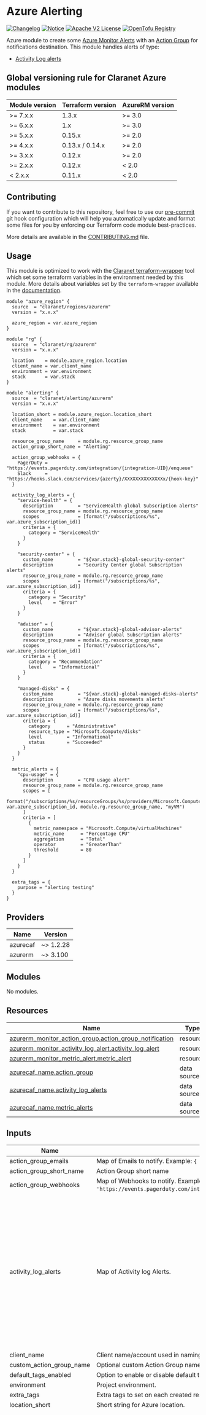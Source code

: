 # Azure Alerting
[![Changelog](https://img.shields.io/badge/changelog-release-green.svg)](CHANGELOG.md) [![Notice](https://img.shields.io/badge/notice-copyright-blue.svg)](NOTICE) [![Apache V2 License](https://img.shields.io/badge/license-Apache%20V2-orange.svg)](LICENSE) [![OpenTofu Registry](https://img.shields.io/badge/opentofu-registry-yellow.svg)](https://search.opentofu.org/module/claranet/alerting/azurerm/)

Azure module to create some [Azure Monitor Alerts](https://docs.microsoft.com/en-us/azure/azure-monitor/platform/alerts-overview)
with an [Action Group](https://docs.microsoft.com/en-us/azure/azure-monitor/platform/action-groups) for notifications destination.
This module handles alerts of type:
  - [Activity Log alerts](https://docs.microsoft.com/en-us/azure/azure-monitor/platform/alerts-activity-log)

<!-- BEGIN_TF_DOCS -->
## Global versioning rule for Claranet Azure modules

| Module version | Terraform version | AzureRM version |
| -------------- | ----------------- | --------------- |
| >= 7.x.x       | 1.3.x             | >= 3.0          |
| >= 6.x.x       | 1.x               | >= 3.0          |
| >= 5.x.x       | 0.15.x            | >= 2.0          |
| >= 4.x.x       | 0.13.x / 0.14.x   | >= 2.0          |
| >= 3.x.x       | 0.12.x            | >= 2.0          |
| >= 2.x.x       | 0.12.x            | < 2.0           |
| <  2.x.x       | 0.11.x            | < 2.0           |

## Contributing

If you want to contribute to this repository, feel free to use our [pre-commit](https://pre-commit.com/) git hook configuration
which will help you automatically update and format some files for you by enforcing our Terraform code module best-practices.

More details are available in the [CONTRIBUTING.md](./CONTRIBUTING.md#pull-request-process) file.

## Usage

This module is optimized to work with the [Claranet terraform-wrapper](https://github.com/claranet/terraform-wrapper) tool
which set some terraform variables in the environment needed by this module.
More details about variables set by the `terraform-wrapper` available in the [documentation](https://github.com/claranet/terraform-wrapper#environment).

```hcl
module "azure_region" {
  source  = "claranet/regions/azurerm"
  version = "x.x.x"

  azure_region = var.azure_region
}

module "rg" {
  source  = "claranet/rg/azurerm"
  version = "x.x.x"

  location    = module.azure_region.location
  client_name = var.client_name
  environment = var.environment
  stack       = var.stack
}

module "alerting" {
  source  = "claranet/alerting/azurerm"
  version = "x.x.x"

  location_short = module.azure_region.location_short
  client_name    = var.client_name
  environment    = var.environment
  stack          = var.stack

  resource_group_name     = module.rg.resource_group_name
  action_group_short_name = "Alerting"

  action_group_webhooks = {
    PagerDuty = "https://events.pagerduty.com/integration/{integration-UID}/enqueue"
    Slack     = "https://hooks.slack.com/services/{azerty}/XXXXXXXXXXXXXXx/{hook-key}"
  }

  activity_log_alerts = {
    "service-health" = {
      description         = "ServiceHealth global Subscription alerts"
      resource_group_name = module.rg.resource_group_name
      scopes              = [format("/subscriptions/%s", var.azure_subscription_id)]
      criteria = {
        category = "ServiceHealth"
      }
    }

    "security-center" = {
      custom_name         = "${var.stack}-global-security-center"
      description         = "Security Center global Subscription alerts"
      resource_group_name = module.rg.resource_group_name
      scopes              = [format("/subscriptions/%s", var.azure_subscription_id)]
      criteria = {
        category = "Security"
        level    = "Error"
      }
    }

    "advisor" = {
      custom_name         = "${var.stack}-global-advisor-alerts"
      description         = "Advisor global Subscription alerts"
      resource_group_name = module.rg.resource_group_name
      scopes              = [format("/subscriptions/%s", var.azure_subscription_id)]
      criteria = {
        category = "Recommendation"
        level    = "Informational"
      }
    }

    "managed-disks" = {
      custom_name         = "${var.stack}-global-managed-disks-alerts"
      description         = "Azure disks movements alerts"
      resource_group_name = module.rg.resource_group_name
      scopes              = [format("/subscriptions/%s", var.azure_subscription_id)]
      criteria = {
        category      = "Administrative"
        resource_type = "Microsoft.Compute/disks"
        level         = "Informational"
        status        = "Succeeded"
      }
    }
  }

  metric_alerts = {
    "cpu-usage" = {
      description         = "CPU usage alert"
      resource_group_name = module.rg.resource_group_name
      scopes = [
        format("/subscriptions/%s/resourceGroups/%s/providers/Microsoft.Compute/virtualMachines/%s", var.azure_subscription_id, module.rg.resource_group_name, "myVM")
      ]
      criteria = [
        {
          metric_namespace = "Microsoft.Compute/virtualMachines"
          metric_name      = "Percentage CPU"
          aggregation      = "Total"
          operator         = "GreaterThan"
          threshold        = 80
        }
      ]
    }
  }

  extra_tags = {
    purpose = "alerting testing"
  }
}
```

## Providers

| Name | Version |
|------|---------|
| azurecaf | ~> 1.2.28 |
| azurerm | ~> 3.100 |

## Modules

No modules.

## Resources

| Name | Type |
|------|------|
| [azurerm_monitor_action_group.action_group_notification](https://registry.terraform.io/providers/hashicorp/azurerm/latest/docs/resources/monitor_action_group) | resource |
| [azurerm_monitor_activity_log_alert.activity_log_alert](https://registry.terraform.io/providers/hashicorp/azurerm/latest/docs/resources/monitor_activity_log_alert) | resource |
| [azurerm_monitor_metric_alert.metric_alert](https://registry.terraform.io/providers/hashicorp/azurerm/latest/docs/resources/monitor_metric_alert) | resource |
| [azurecaf_name.action_group](https://registry.terraform.io/providers/aztfmod/azurecaf/latest/docs/data-sources/name) | data source |
| [azurecaf_name.activity_log_alerts](https://registry.terraform.io/providers/aztfmod/azurecaf/latest/docs/data-sources/name) | data source |
| [azurecaf_name.metric_alerts](https://registry.terraform.io/providers/aztfmod/azurecaf/latest/docs/data-sources/name) | data source |

## Inputs

| Name | Description | Type | Default | Required |
|------|-------------|------|---------|:--------:|
| action\_group\_emails | Map of Emails to notify. Example: `{ ml-devops = devops@contoso.com }`. | `map(string)` | `{}` | no |
| action\_group\_short\_name | Action Group short name | `string` | n/a | yes |
| action\_group\_webhooks | Map of Webhooks to notify. Example: `{ PagerDuty = 'https://events.pagerduty.com/integration/abcdefgh12345azerty/enqueue' }`. | `map(string)` | `{}` | no |
| activity\_log\_alerts | Map of Activity log Alerts. | <pre>map(object({<br/>    description         = optional(string)<br/>    custom_name         = optional(string)<br/>    resource_group_name = optional(string)<br/>    scopes              = list(string)<br/>    criteria = object({<br/>      operation_name = optional(string)<br/>      category       = optional(string, "Recommendation")<br/>      level          = optional(string, "Error")<br/>      status         = optional(string)<br/><br/>      resource_provider = optional(string)<br/>      resource_type     = optional(string)<br/>      resource_group    = optional(string)<br/>      resource_id       = optional(string)<br/>    })<br/>  }))</pre> | `{}` | no |
| client\_name | Client name/account used in naming. | `string` | n/a | yes |
| custom\_action\_group\_name | Optional custom Action Group name | `string` | `null` | no |
| default\_tags\_enabled | Option to enable or disable default tags. | `bool` | `true` | no |
| environment | Project environment. | `string` | n/a | yes |
| extra\_tags | Extra tags to set on each created resource. | `map(string)` | `{}` | no |
| location\_short | Short string for Azure location. | `string` | n/a | yes |
| metric\_alerts | Map of metric Alerts | <pre>map(object({<br/>    custom_name              = optional(string, null)<br/>    description              = optional(string, null)<br/>    resource_group_name      = optional(string)<br/>    scopes                   = optional(list(string), [])<br/>    enabled                  = optional(bool, true)<br/>    auto_mitigate            = optional(bool, true)<br/>    severity                 = optional(number, 3)<br/>    frequency                = optional(string, "PT5M")<br/>    window_size              = optional(string, "PT5M")<br/>    target_resource_type     = optional(string, null)<br/>    target_resource_location = optional(string, null)<br/><br/>    tags = optional(map(string), {})<br/><br/>    criteria = optional(list(object({<br/>      metric_namespace       = string<br/>      metric_name            = string<br/>      aggregation            = string<br/>      operator               = string<br/>      threshold              = number<br/>      skip_metric_validation = optional(bool, false)<br/>      dimension = optional(list(object({<br/>        name     = string<br/>        operator = optional(string, "Include")<br/>        values   = list(string)<br/>      })), [])<br/>    })), [])<br/><br/>    dynamic_criteria = optional(list(object({<br/>      metric_namespace         = string<br/>      metric_name              = string<br/>      aggregation              = string<br/>      operator                 = string<br/>      alert_sensitivity        = optional(string, "Medium")<br/>      evaluation_total_count   = optional(number, 4)<br/>      evaluation_failure_count = optional(number, 4)<br/>      ignore_data_before       = optional(string)<br/>      skip_metric_validation   = optional(bool, false)<br/>      dimension = optional(list(object({<br/>        name     = string<br/>        operator = optional(string, "Include")<br/>        values   = list(string)<br/>      })), [])<br/>    })), [])<br/><br/>    application_insights_web_test_location_availability_criteria = optional(object({<br/>      web_test_id           = string<br/>      component_id          = string<br/>      failed_location_count = number<br/>    }), null)<br/>  }))</pre> | `{}` | no |
| monitor\_location | Azure Activity Log alert location. | `string` | `"global"` | no |
| name\_prefix | Optional prefix for the generated name | `string` | `""` | no |
| name\_suffix | Optional suffix for the generated name | `string` | `""` | no |
| resource\_group\_name | Resource group name. | `string` | n/a | yes |
| service\_health | A block supports the following: `events`, `locations` and `services`. https://registry.terraform.io/providers/hashicorp/azurerm/latest/docs/resources/monitor_activity_log_alert | <pre>object({<br/>    events    = optional(list(string), ["Incident"])<br/>    locations = optional(list(string), ["Global"])<br/>    services  = optional(list(string))<br/>  })</pre> | `null` | no |
| stack | Project stack name. | `string` | n/a | yes |
| use\_caf\_naming | Use the Azure CAF naming provider to generate default resource name. `custom_action_group_name` override this if set. Legacy default name is used if this is set to `false`. | `bool` | `true` | no |

## Outputs

| Name | Description |
|------|-------------|
| action\_group\_id | Notification Action Group ID. |
| action\_group\_name | Notification Action Group name. |
| activity\_log\_alerts | Activity log alerts attributes. |
| metric\_alerts | Metric alerts attributes. |
<!-- END_TF_DOCS -->
## Related documentation

Microsoft Azure documentation:
  - [Activity Log alerts](https://docs.microsoft.com/en-us/azure/azure-monitor/platform/alerts-activity-log)
  - [Activity Log view](https://docs.microsoft.com/en-us/azure/azure-monitor/platform/activity-log-view#azure-portal)
  - [Activity Log PagerDuty](https://docs.microsoft.com/en-us/azure/service-health/service-health-alert-webhook-pagerduty)

## Github issues

~~Additional fields for Service Health (Regions and Services): [https://github.com/terraform-providers/terraform-provider-azurerm/issues/2996](https://github.com/terraform-providers/terraform-provider-azurerm/issues/2996)~~

This is fixed now with AzureRM provider `v2.56.0`: [`azurerm_monitor_activity_log_alert` - support for `service_health` (#10978)](https://github.com/terraform-providers/terraform-provider-azurerm/blob/master/CHANGELOG.md#2560-april-15-2021)
